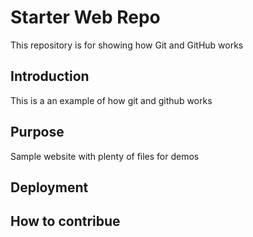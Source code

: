 # Starter Web Repo

This repository is for showing how Git and GitHub works

## Introduction
This is a an example of how git and github works

## Purpose

Sample website with plenty of files for demos


## Deployment

## How to contribue